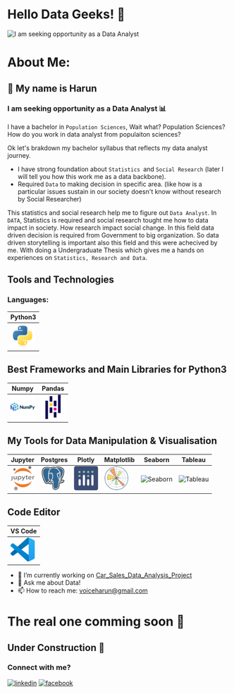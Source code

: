 # Hello Data Geeks! 🔰
![I am seeking opportunity as a Data Analyst](https://cdn.sanity.io/images/tlr8oxjg/production/22c3b048689e6b8cd048157c7eb3c01cce769a41-1456x816.png?w=3840&q=80&fit=clip&auto=format)

# About Me:

## 👋 My name is Harun 

### I am seeking opportunity as a Data Analyst 📊
I have a bachelor in `Population Sciences`, Wait what? Population Sciences? How do you work in data analyst from populaiton sciences?

Ok let's brakdown my bachelor syllabus that reflects my data analyst journey. 

* I have strong foundation about `Statistics `and `Social Research` (later I will tell you how this work me as a data backbone).
* Required `Data` to making decision in specific area. (like how is a particular issues sustain in our society doesn't know without research by Social Researcher)

This statistics and social research help me to figure out `Data Analyst`. In `DATA`, Statistics is required and social research tought me how to data impact in society. How research impact social change. In this field data driven decision is required from Government to big organization. So data driven storytelling is important also this field and this were achecived by me. With doing a Undergraduate Thesis which gives me a hands on experiences on `Statistics, Research and Data`. 



## Tools and Technologies

### Languages:
| Python3 |
|----------|
|  <img src="https://github.com/devicons/devicon/blob/master/icons/python/python-original.svg" title="Python"  alt="Python" width="55" height="55"/> |

## Best Frameworks and Main Libraries for Python3

| Numpy | Pandas |
|----------|----------|
|  <img src="https://github.com/devicons/devicon/blob/master/icons/numpy/numpy-original-wordmark.svg" title="Numpy" alt="Numpy" width="55" height="55"/> |  <img src="https://github.com/devicons/devicon/blob/master/icons/pandas/pandas-original.svg" title="Pandas" alt="Pandas" width="55" height="55"/> |

## My Tools for Data Manipulation & Visualisation

| Jupyter | Postgres | Plotly | Matplotlib | Seaborn | Tableau |
|----------|----------|----------|----------|----------|----------|
| <img src="https://github.com/devicons/devicon/blob/master/icons/jupyter/jupyter-original-wordmark.svg" title="Jupyter" alt="Jupyter" width="55" height="55"/> | <img src="https://github.com/devicons/devicon/blob/master/icons/postgresql/postgresql-original.svg" title="Postgres" alt="Postgres" width="55" height="55"/> | <img src="https://github.com/devicons/devicon/blob/master/icons/plotly/plotly-original.svg" title="Plotly" alt="Plotly" width="55" height="55"/> | <img src="https://github.com/devicons/devicon/blob/master/icons/matplotlib/matplotlib-original.svg" title="Matplotlib" alt="Matplotlib" width="55" height="55"/> | <img src="https://seaborn.pydata.org/_images/logo-mark-lightbg.svg" title="Seaborn" alt="Seaborn" width="55" height="55"/> | <img src="https://upload.wikimedia.org/wikipedia/commons/4/4b/Tableau_Logo.png" title="Tableau" alt="Tableau" width="55" height="55"/> |

## Code Editor

| VS Code |
|----------|
| <img src="https://github.com/devicons/devicon/blob/master/icons/vscode/vscode-original.svg" title="VS Code" alt="VS Code" width="55" height="55"/> |



- 🔭 I’m currently working on [Car_Sales_Data_Analysis_Project](https://github.com/harunrhimu/SQLProjects) 
- 💬 Ask me about Data! 
- 📫 How to reach me: voiceharun@gmail.com

# The real one comming soon 🔰

## Under Construction 👷 
### Connect with me?
[<img src='https://cdn.jsdelivr.net/npm/simple-icons@3.0.1/icons/linkedin.svg' alt='linkedin' height='40'>](https://www.linkedin.com/in/voiceharun/)  [<img src='https://cdn.jsdelivr.net/npm/simple-icons@3.0.1/icons/facebook.svg' alt='facebook' height='40'>](https://www.facebook.com/voiceharun)  

